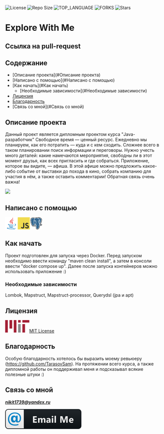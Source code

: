 ![License](https://img.shields.io/github/license/MironovNikita/java-explore-with-me.svg?style=for-the-badge) ![Repo Size](https://img.shields.io/github/languages/code-size/MironovNikita/java-explore-with-me.svg?style=for-the-badge) ![TOP_LANGUAGE](https://img.shields.io/github/languages/top/MironovNikita/java-explore-with-me.svg?style=for-the-badge) ![FORKS](https://img.shields.io/github/forks/MironovNikita/java-explore-with-me.svg?style=for-the-badge&social) ![Stars](https://img.shields.io/github/stars/MironovNikita/java-explore-with-me.svg?style=for-the-badge)

# Explore With Me

## Ссылка на pull-request


## Содержание

- [Описание проекта](#Описание проекта)
- [Написано с помощью](#Написано с помощью)
- [Как начать](#Как начать)
    - [Необходимые зависимости](#Необходимые зависимости)
- [Лицензия](#Лицензия)
- [Благодарность](#Благодарность)
- [Связь со мной](#Связь со мной)

## Описание проекта

Данный проект является дипломным проектом курса "Java-разработчик"
Свободное время — ценный ресурс. Ежедневно мы планируем, как его потратить — куда и с кем сходить. Сложнее всего в таком планировании поиск информации и переговоры. Нужно учесть много деталей: какие намечаются мероприятия, свободны ли в этот момент друзья, как всех пригласить и где собраться.
Приложение, которое вы видите, — афиша. В этой афише можно предложить какое-либо событие от выставки до похода в кино, собрать компанию для участия в нём, а также оставить комментарии!
Обратная связь очень важна!


<img src="https://nmtools.ru/wp-content/uploads/2022/08/e249a256-030c-52ba-ac32-e49aeb3135cf-768x447.jpg" /> 

## Написано с помощью

<a href="https://docs.oracle.com/javase/tutorial/index.html"><img src="https://raw.githubusercontent.com/devicons/devicon/master/icons/java/java-original.svg" height="40px" width="40px" /></a><a href="https://developer.mozilla.org/en-US/docs/Web/JavaScript"><img src="https://raw.githubusercontent.com/devicons/devicon/master/icons/javascript/javascript-original.svg" height="40px" width="40px" /></a><a href="https://www.postgresql.org/"><img src="https://raw.githubusercontent.com/devicons/devicon/master/icons/postgresql/postgresql-original.svg" height="40px" width="40px" /></a>

## Как начать

Проект подготовлен для запуска через Docker. Перед запуском необходимо ввести команду "maven clean install", а затем в консоли ввести "docker compose up".
Далее после запуска контейнеров можно использовать приложение :)

### Необходимые зависимости

Lombok,
Mapstruct, Mapstruct-processor,
Querydsl (jpa и apt)

## Лицензия

<a href="https://choosealicense.com/licenses/mit/"><img src="https://raw.githubusercontent.com/johnturner4004/readme-generator/master/src/components/assets/images/mit.svg" height=40 />MIT License</a>

## Благодарность

Особую благодарность хотелось бы выразить моему ревьюеру (https://github.com/TarasovSam). На протяжении всего курса, а также дипломной работы он поддерживал меня и подсказывал всякие полезные штуки :)

## Связь со мной
_**nikit1739@yandex.ru**_

<a href="mailto:nikit1739@yandex.ru"><img src=https://raw.githubusercontent.com/johnturner4004/readme-generator/master/src/components/assets/images/email_me_button_icon_151852.svg /></a>
